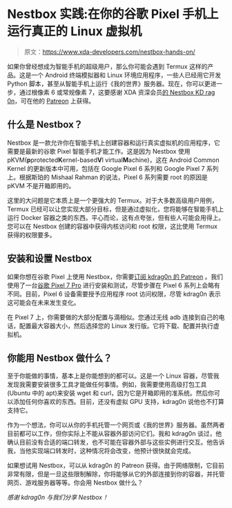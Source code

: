 # Nestbox 实践:在你的谷歌 Pixel 手机上运行真正的 Linux 虚拟机

> 原文：<https://www.xda-developers.com/nestbox-hands-on/>

如果你曾经想成为智能手机的超级用户，那么你可能会遇到 Termux 这样的产品。这是一个 Android 终端模拟器和 Linux 环境应用程序，一些人已经用它开发 Python 脚本，甚至从智能手机上运行《我的世界》服务器。现在，你可以更进一步，通过根像素 6 或常规像素 7，这要感谢 XDA 资深会员[的 Nestbox KD rag 0n](https://forum.xda-developers.com/m/kdrag0n.7291478/)，可在他的 [Patreon](https://www.patreon.com/kdrag0n) 上获得。

## 什么是 Nestbox？

Nestbox 是一款允许你在智能手机上创建容器和运行真实虚拟机的应用程序，它需要是最新的谷歌 Pixel 智能手机才能工作。这是因为 Nestbox 使用 pKVM(**p**protected**K**ernel-based**V**I virtual**M**achine)，这在 Android Common Kernel 的更新版本中可用，包括在 Google Pixel 6 系列和 Google Pixel 7 系列上。根据斯珀的 Mishaal Rahman 的说法，Pixel 6 系列需要 root 的原因是 pKVM 不是开箱即用的。

这里的大问题是它本质上是一个更强大的 Termux。对于大多数高级用户用例，Termux 已经可以让您实现大部分目标，但是通过虚拟化，您将能够在智能手机上运行 Docker 容器之类的东西。平心而论，这有点夸张，但有些人可能会用得上。您可以在 Nestbox 创建的容器中获得内核访问和 root 权限，这比使用 Termux 获得的权限要多。

## 安装和设置 Nestbox

如果你想在谷歌 Pixel 上使用 Nestbox，你需要[订阅 kdrag0n 的 Patreon](https://www.patreon.com/posts/74333551) 。我们使用了一台[谷歌 Pixel 7 Pro](https://www.xda-developers.com/google-pixel-7-pro-review/) 进行安装和测试，尽管步骤在 Pixel 6 系列上会略有不同。目前，Pixel 6 设备需要授予应用程序 root 访问权限，尽管 kdrag0n 表示这可能会在未来发生变化。

在 Pixel 7 上，你需要做的大部分配置与滴相似。您通过无线 adb 连接到自己的电话，配置最大容器大小，然后选择您的 Linux 发行版。它将下载、配置并执行虚拟机。

## 你能用 Nestbox 做什么？

至于你能做的事情，基本上是你能想到的都可以。这是一个 Linux 容器，尽管我发现我需要安装很多工具才能做任何事情。例如，我需要使用高级打包工具(Ubuntu 中的 apt)来安装 wget 和 curl，因为它是开箱即用的准系统。然后你可以添加任何你喜欢的东西。目前，还没有虚拟 GPU 支持，kdrag0n 说他也不打算支持它。

作为一个想法，你可以从你的手机托管一个网页或《我的世界》服务器。虽然两者目前都可以工作，但你实际上不能从容器外部访问它们。我和 kdrag0n 谈过，他确认目前没有合适的端口转发，也不可能在容器外部与这些实例进行交互。他告诉我，当他实现端口转发时，这种情况将会改变，他预计很快就会完成。

如果想试用 Nestbox，可以从 kdrag0n 的 Patreon 获得。由于网络限制，它目前非常有限，但是一旦这些限制解除，你将能够从它的外部连接到你的容器，并托管网页、游戏服务器等等。你会用 Nestbox 做什么？

*感谢 kdrag0n 与我们分享 Nestbox！*